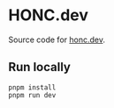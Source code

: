 # HONC.dev

Source code for [honc.dev](https://honc.dev).


## Run locally

```shell
pnpm install
pnpm run dev
```

